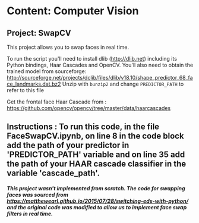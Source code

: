 # Content: Computer Vision
## Project: SwapCV

This project allows you to swap faces in real time.

To run the script you'll need to install dlib (http://dlib.net) including its
Python bindings, Haar Cascades and OpenCV. You'll also need to obtain the trained model from
sourceforge:
    http://sourceforge.net/projects/dclib/files/dlib/v18.10/shape_predictor_68_face_landmarks.dat.bz2
Unzip with `bunzip2` and change `PREDICTOR_PATH` to refer to this file

Get the frontal face Haar Cascade from : https://github.com/opencv/opencv/tree/master/data/haarcascades

## Instructions : To run this code, in the file FaceSwapCV.ipynb, on line 8 in the code block add the path of your predictor in 'PREDICTOR_PATH' variable and on line 35 add the path of your HAAR cascade classifier in the variable 'cascade_path'.

##### This project wasn't implemented from scratch. The code for swapping faces was sourced from https://matthewearl.github.io/2015/07/28/switching-eds-with-python/ and the original code was modified to allow us to implement face swap filters in real time.
